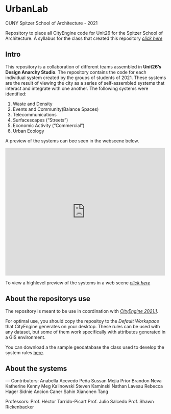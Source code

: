 # UrbanLab
CUNY Spitzer School of Architecture - 2021

Repository to place all CityEngine code for Unit26 for the Spitzer School of Architecture. A syllabus for the class that created this repository *[click here](https://docs.google.com/document/d/1OeA53enEJdavxhBFRCKM4Jie3uw_BkkP8MtLnRKEhug/edit?usp=sharing)*

## Intro
This repository is a collaboration of different teams assembled in **Unit26’s Design Anarchy Studio**. The repository contains the code for each individual system created by the groups of students of 2021. These systems are the result of viewing the city as a series of self-assembled systems that interact and integrate with one another. The following systems were identified:

1. Waste and Density
2. Events and Community(Balance Spaces)
3. Telecommunications
4. Surfacescapes (“Streets”)
5. Economic Activity (“Commercial”)
6. Urban Ecology

A preview of the systems can bee seen in the webscene below.

<div>
<iframe width="500" height="400" frameborder="0" scrolling="no" allowfullscreen src="https://arcg.is/1jz948"></iframe>
</div>

To view a highlevel preview of the systems in a web scene *[click here](https://arcg.is/1OeKDP0)*


## About the repositorys use

The repository is meant to be use in coordination with *[CityEngine 2021.1](https://doc.arcgis.com/en/cityengine/latest/whats-new/cityengine-whats-new.htm)*. 

For optimal use, you should copy the repositoy to the *Default Workspace* that CityEngine generates on your desktop. These rules can be used with any dataset, but some of them work specifically with attributes generated in a GIS environment.

You can download a the sample geodatabase the class used to develop the system rules [here]().

## About the systems


—
Contributors:
Anabella Acevedo Peña
Sussan Mejia Prior
Brandon Neva
Katherine Kenny
Meg Kalinowski
Steven Kaminski
Nathan Laveau
Rebecca Hager
Sidnie Ancion
Caner Sahin
Xianonen Tang

Professors:
Prof. Héctor Tarrido-Picart
Prof. Julio Salcedo
Prof. Shawn Rickenbacker